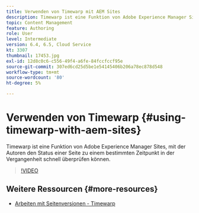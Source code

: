 ```yaml
---
title: Verwenden von Timewarp mit AEM Sites
description: Timewarp ist eine Funktion von Adobe Experience Manager Sites, mit der Autoren den Status einer Seite zu einem bestimmten Zeitpunkt in der Vergangenheit schnell überprüfen können.
topic: Content Management
feature: Authoring
role: User
level: Intermediate
version: 6.4, 6.5, Cloud Service
kt: 3307
thumbnail: 17453.jpg
exl-id: 12d8c0c6-c556-49f4-a6fe-84fccfccf95e
source-git-commit: 307ed6cd25d5be1e54145406b206a78ec878d548
workflow-type: tm+mt
source-wordcount: '80'
ht-degree: 5%

---
```


# Verwenden von Timewarp {#using-timewarp-with-aem-sites}

Timewarp ist eine Funktion von Adobe Experience Manager Sites, mit der Autoren den Status einer Seite zu einem bestimmten Zeitpunkt in der Vergangenheit schnell überprüfen können.

>[!VIDEO](https://video.tv.adobe.com/v/17453/?quality=12&learn=on)

## Weitere Ressourcen {#more-resources}

* [Arbeiten mit Seitenversionen - Timewarp](https://experienceleague.adobe.com/docs/experience-manager-cloud-service/sites/authoring/features/page-versions.html)
